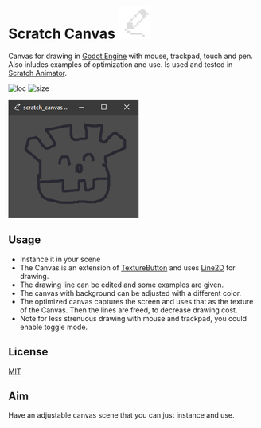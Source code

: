 # Scratch Canvas ![icon](scratch_canvas.png)
Canvas for drawing in [Godot Engine](https://godotengine.org) with mouse, trackpad, touch and pen. Also inludes examples of optimization and use. Is used and tested in [Scratch Animator](https://github.com/boukew99/scratch_animator).

![loc](https://img.shields.io/tokei/lines/github/boukew99/scratch_canvas) ![size](https://img.shields.io/github/repo-size/boukew99/scratch_canvas) 

![screenshot](https://raw.githubusercontent.com/boukew99/scratch_canvas/main/screenshot/Screenshot%202022-04-22.png)

## Usage
* Instance it in your scene
* The Canvas is an extension of [TextureButton](https://docs.godotengine.org/en/stable/classes/class_texturebutton.html?highlight=textureButton) and uses [Line2D](https://docs.godotengine.org/en/stable/classes/class_line2d.html?highlight=line2d) for drawing. 
* The drawing line can be edited and some examples are given.
* The canvas with background can be adjusted with a different color.
* The optimized canvas captures the screen and uses that as the texture of the Canvas. Then the lines are freed, to decrease drawing cost.
* Note for less strenuous drawing with mouse and trackpad, you could enable toggle mode.

## License
[MIT](LICENSE)

## Aim
Have an adjustable canvas scene that you can just instance and use.
